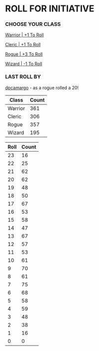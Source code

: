 # ROLL FOR INITIATIVE
### CHOOSE YOUR CLASS

[Warrior | +1 To Roll](https://github.com/benjaminsampica/benjaminsampica/issues/new?title=roll%7Cwarrior&body=Just+click+%27Submit+new+issue%27.)

[Cleric | +1 To Roll](https://github.com/benjaminsampica/benjaminsampica/issues/new?title=roll%7Ccleric&body=Just+click+%27Submit+new+issue%27.)

[Rogue | +3 To Roll](https://github.com/benjaminsampica/benjaminsampica/issues/new?title=roll%7Crogue&body=Just+click+%27Submit+new+issue%27.)

[Wizard | -1 To Roll](https://github.com/benjaminsampica/benjaminsampica/issues/new?title=roll%7Cwizard&body=Just+click+%27Submit+new+issue%27.)
### LAST ROLL BY
[dpcamargo](https://www.github.com/dpcamargo) - as a rogue rolled a 20!

|Class|Count|
|-|-|
|Warrior|361|
|Cleric|306|
|Rogue|357|
|Wizard|195|

|Roll|Count|
|-|-|
|23|16
|22|25
|21|62
|20|62
|19|48
|18|50
|17|67
|16|53
|15|58
|14|47
|13|67
|12|57
|11|53
|10|61
|9|70
|8|61
|7|75
|6|68
|5|58
|4|59
|3|48
|2|38
|1|16
|0|0
